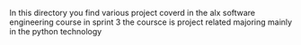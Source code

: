 In this directory you find various project coverd in the alx software engineering course in sprint 3 the coursce is project related majoring mainly in the python technology
